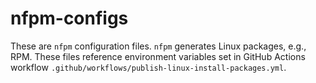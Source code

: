 
# nfpm-configs

These are `nfpm` configuration files. `nfpm` generates Linux packages, e.g.,
RPM. These files reference environment variables set in GitHub Actions workflow
`.github/workflows/publish-linux-install-packages.yml`.
